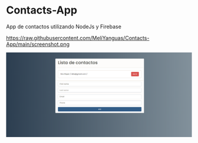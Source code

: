 # Contacts-App
App de contactos utilizando NodeJs y Firebase

https://raw.githubusercontent.com/MeliYanguas/Contacts-App/main/screenshot.png

![](screenshot.png)
